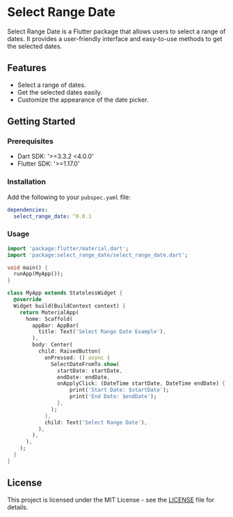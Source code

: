 # Select Range Date

Select Range Date is a Flutter package that allows users to select a range of dates. It provides a user-friendly interface and easy-to-use methods to get the selected dates.

## Features

- Select a range of dates.
- Get the selected dates easily.
- Customize the appearance of the date picker.

## Getting Started

### Prerequisites

- Dart SDK: '>=3.3.2 <4.0.0'
- Flutter SDK: '>=1.17.0'

### Installation

Add the following to your `pubspec.yaml` file:

```yaml
dependencies:
  select_range_date: ^0.0.1
```

### Usage

```dart
import 'package:flutter/material.dart';
import 'package:select_range_date/select_range_date.dart';

void main() {
  runApp(MyApp());
}

class MyApp extends StatelessWidget {
  @override
  Widget build(BuildContext context) {
    return MaterialApp(
      home: Scaffold(
        appBar: AppBar(
          title: Text('Select Range Date Example'),
        ),
        body: Center(
          child: RaisedButton(
            onPressed: () async {
              SelectDateFromTo.show(
                startDate: startDate,
                endDate: endDate,
                onApplyClick: (DateTime startDate, DateTime endDate) {
                    print('Start Date: $startDate');
                    print('End Date: $endDate');
                },
              );
            },
            child: Text('Select Range Date'),
          ),
        ),
      ),
    );
  }
}
```

## License

This project is licensed under the MIT License - see the [LICENSE](LICENSE) file for details.
